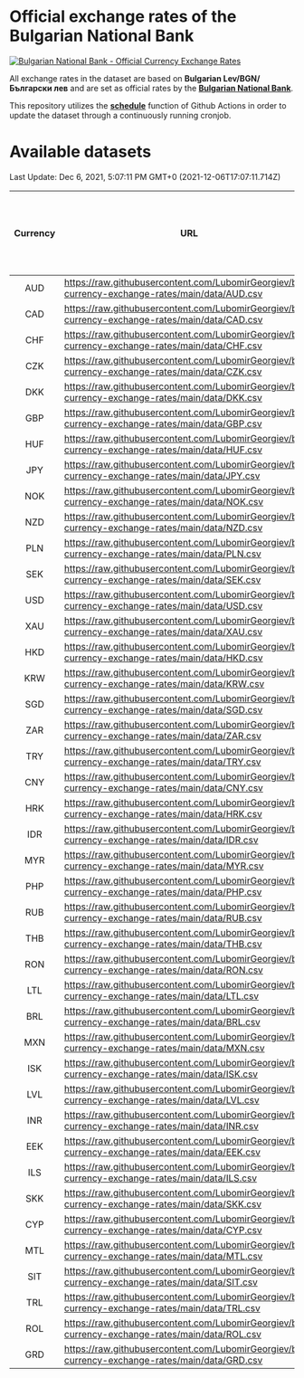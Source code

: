 # Official exchange rates of the Bulgarian National Bank

[![Bulgarian National Bank - Official Currency Exchange Rates](https://github.com/LubomirGeorgiev/bnb-currency-exchange-rates/actions/workflows/update-rates.yml/badge.svg?branch=main)](https://github.com/LubomirGeorgiev/bnb-currency-exchange-rates/actions/workflows/update-rates.yml)

All exchange rates in the dataset are based on **Bulgarian Lev/BGN/Български лев** and are set as official rates by the [**Bulgarian National Bank**](https://www.bnb.bg/Statistics/StExternalSector/StExchangeRates/StERForeignCurrencies/index.htm?toLang=_EN).

This repository utilizes the [**schedule**](https://docs.github.com/en/actions/reference/events-that-trigger-workflows) function of Github Actions in order to update the dataset through a continuously running cronjob.

# Available datasets

<!-- START LINKS (DO NOT EVER FU*ING DELETE THIS COMMENT FOR THE LOVE OF YOUR LIFE!!! IF YOU ARE CURIOS HOW IT WORKS, YOU CAN HAVE A LOOK AT ./src/updateReadme.ts) -->

Last Update: Dec 6, 2021, 5:07:11 PM GMT+0 (2021-12-06T17:07:11.714Z)

| Currency | URL                                                                                             | Number of records | Number of missing days that were filled in |
| :------: | ----------------------------------------------------------------------------------------------- | :---------------: | :----------------------------------------: |
|   AUD    | https://raw.githubusercontent.com/LubomirGeorgiev/bnb-currency-exchange-rates/main/data/AUD.csv |       7972        |                    2457                    |
|   CAD    | https://raw.githubusercontent.com/LubomirGeorgiev/bnb-currency-exchange-rates/main/data/CAD.csv |       7972        |                    2457                    |
|   CHF    | https://raw.githubusercontent.com/LubomirGeorgiev/bnb-currency-exchange-rates/main/data/CHF.csv |       7972        |                    2457                    |
|   CZK    | https://raw.githubusercontent.com/LubomirGeorgiev/bnb-currency-exchange-rates/main/data/CZK.csv |       7972        |                    2457                    |
|   DKK    | https://raw.githubusercontent.com/LubomirGeorgiev/bnb-currency-exchange-rates/main/data/DKK.csv |       7972        |                    2457                    |
|   GBP    | https://raw.githubusercontent.com/LubomirGeorgiev/bnb-currency-exchange-rates/main/data/GBP.csv |       7972        |                    2457                    |
|   HUF    | https://raw.githubusercontent.com/LubomirGeorgiev/bnb-currency-exchange-rates/main/data/HUF.csv |       7972        |                    2457                    |
|   JPY    | https://raw.githubusercontent.com/LubomirGeorgiev/bnb-currency-exchange-rates/main/data/JPY.csv |       7972        |                    2457                    |
|   NOK    | https://raw.githubusercontent.com/LubomirGeorgiev/bnb-currency-exchange-rates/main/data/NOK.csv |       7972        |                    2457                    |
|   NZD    | https://raw.githubusercontent.com/LubomirGeorgiev/bnb-currency-exchange-rates/main/data/NZD.csv |       7972        |                    2457                    |
|   PLN    | https://raw.githubusercontent.com/LubomirGeorgiev/bnb-currency-exchange-rates/main/data/PLN.csv |       7972        |                    2457                    |
|   SEK    | https://raw.githubusercontent.com/LubomirGeorgiev/bnb-currency-exchange-rates/main/data/SEK.csv |       7972        |                    2457                    |
|   USD    | https://raw.githubusercontent.com/LubomirGeorgiev/bnb-currency-exchange-rates/main/data/USD.csv |       7972        |                    2457                    |
|   XAU    | https://raw.githubusercontent.com/LubomirGeorgiev/bnb-currency-exchange-rates/main/data/XAU.csv |       7972        |                    2459                    |
|   HKD    | https://raw.githubusercontent.com/LubomirGeorgiev/bnb-currency-exchange-rates/main/data/HKD.csv |       7670        |                    2366                    |
|   KRW    | https://raw.githubusercontent.com/LubomirGeorgiev/bnb-currency-exchange-rates/main/data/KRW.csv |       7670        |                    2366                    |
|   SGD    | https://raw.githubusercontent.com/LubomirGeorgiev/bnb-currency-exchange-rates/main/data/SGD.csv |       7670        |                    2366                    |
|   ZAR    | https://raw.githubusercontent.com/LubomirGeorgiev/bnb-currency-exchange-rates/main/data/ZAR.csv |       7670        |                    2366                    |
|   TRY    | https://raw.githubusercontent.com/LubomirGeorgiev/bnb-currency-exchange-rates/main/data/TRY.csv |       6152        |                    1896                    |
|   CNY    | https://raw.githubusercontent.com/LubomirGeorgiev/bnb-currency-exchange-rates/main/data/CNY.csv |       6032        |                    1860                    |
|   HRK    | https://raw.githubusercontent.com/LubomirGeorgiev/bnb-currency-exchange-rates/main/data/HRK.csv |       6032        |                    1860                    |
|   IDR    | https://raw.githubusercontent.com/LubomirGeorgiev/bnb-currency-exchange-rates/main/data/IDR.csv |       6032        |                    1860                    |
|   MYR    | https://raw.githubusercontent.com/LubomirGeorgiev/bnb-currency-exchange-rates/main/data/MYR.csv |       6032        |                    1860                    |
|   PHP    | https://raw.githubusercontent.com/LubomirGeorgiev/bnb-currency-exchange-rates/main/data/PHP.csv |       6032        |                    1860                    |
|   RUB    | https://raw.githubusercontent.com/LubomirGeorgiev/bnb-currency-exchange-rates/main/data/RUB.csv |       6032        |                    1860                    |
|   THB    | https://raw.githubusercontent.com/LubomirGeorgiev/bnb-currency-exchange-rates/main/data/THB.csv |       6032        |                    1860                    |
|   RON    | https://raw.githubusercontent.com/LubomirGeorgiev/bnb-currency-exchange-rates/main/data/RON.csv |       5973        |                    1842                    |
|   LTL    | https://raw.githubusercontent.com/LubomirGeorgiev/bnb-currency-exchange-rates/main/data/LTL.csv |       5153        |                    1582                    |
|   BRL    | https://raw.githubusercontent.com/LubomirGeorgiev/bnb-currency-exchange-rates/main/data/BRL.csv |       5062        |                    1563                    |
|   MXN    | https://raw.githubusercontent.com/LubomirGeorgiev/bnb-currency-exchange-rates/main/data/MXN.csv |       5062        |                    1563                    |
|   ISK    | https://raw.githubusercontent.com/LubomirGeorgiev/bnb-currency-exchange-rates/main/data/ISK.csv |       4978        |                    1541                    |
|   LVL    | https://raw.githubusercontent.com/LubomirGeorgiev/bnb-currency-exchange-rates/main/data/LVL.csv |       4790        |                    1470                    |
|   INR    | https://raw.githubusercontent.com/LubomirGeorgiev/bnb-currency-exchange-rates/main/data/INR.csv |       4695        |                    1449                    |
|   EEK    | https://raw.githubusercontent.com/LubomirGeorgiev/bnb-currency-exchange-rates/main/data/EEK.csv |       4000        |                    1226                    |
|   ILS    | https://raw.githubusercontent.com/LubomirGeorgiev/bnb-currency-exchange-rates/main/data/ILS.csv |       3969        |                    1228                    |
|   SKK    | https://raw.githubusercontent.com/LubomirGeorgiev/bnb-currency-exchange-rates/main/data/SKK.csv |       2970        |                    912                     |
|   CYP    | https://raw.githubusercontent.com/LubomirGeorgiev/bnb-currency-exchange-rates/main/data/CYP.csv |       2906        |                    890                     |
|   MTL    | https://raw.githubusercontent.com/LubomirGeorgiev/bnb-currency-exchange-rates/main/data/MTL.csv |       2604        |                    799                     |
|   SIT    | https://raw.githubusercontent.com/LubomirGeorgiev/bnb-currency-exchange-rates/main/data/SIT.csv |       2544        |                    780                     |
|   TRL    | https://raw.githubusercontent.com/LubomirGeorgiev/bnb-currency-exchange-rates/main/data/TRL.csv |       1818        |                    559                     |
|   ROL    | https://raw.githubusercontent.com/LubomirGeorgiev/bnb-currency-exchange-rates/main/data/ROL.csv |       1697        |                    524                     |
|   GRD    | https://raw.githubusercontent.com/LubomirGeorgiev/bnb-currency-exchange-rates/main/data/GRD.csv |        359        |                    107                     |

<!-- END LINKS (DO NOT EVER FU*ING DELETE THIS COMMENT FOR THE LOVE OF YOUR LIFE!!! IF YOU ARE CURIOS HOW IT WORKS, YOU CAN HAVE A LOOK AT ./src/updateReadme.ts) -->
